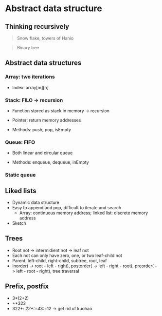 # Abstract data structure

## Thinking recursively

  > Snow flake, towers of Hanio
  
  > Binary tree
  
## Abstract data structures

  ### Array: two iterations
  
  - Index: array[m][n]
    
  ### Stack: FILO -> recursion
  
  - Function stored as stack in memory -> recursion
    
  - Pointer: return memory addresses
    
  - Methods: push, pop, isEmpty
    
  ### Queue: FIFO
  
  - Both linear and circular queue
    
  - Methods: enqueue, dequeue, inEmpty
    
  ### Static queue
  
## Liked lists
- Dynamic data structure
- Easy to append and pop, difficult to iterate and search
  - Array: continuous memory address; linked list: discrete memory address
- Sketch

## Trees
- Root not -> intermidient not -> leaf not
- Each not can only have zero, one, or two leaf-child not
- Parent, left-child, right-child, subtree, root, leaf
- Inorder( -> root - left - right), postorder( -> left - right - root), preorder( -> left - root - right), tree traversal
  
## Prefix, postfix
- 3*(2+2)
- +*322
- 322+*: 22+:=4*3:=12 -> get rid of kuohao
